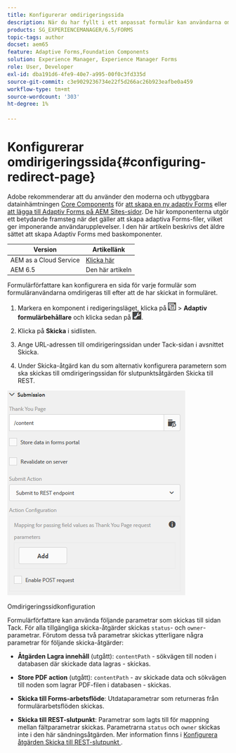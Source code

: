 ```yaml
---
title: Konfigurerar omdirigeringssida
description: När du har fyllt i ett anpassat formulär kan användarna omdirigeras till en webbsida som formulärförfattarna kan konfigurera när de skapar formuläret.
products: SG_EXPERIENCEMANAGER/6.5/FORMS
topic-tags: author
docset: aem65
feature: Adaptive Forms,Foundation Components
solution: Experience Manager, Experience Manager Forms
role: User, Developer
exl-id: dba191d6-4fe9-40e7-a995-00f0c3fd335d
source-git-commit: c3e9029236734e22f5d266ac26b923eafbe0a459
workflow-type: tm+mt
source-wordcount: '303'
ht-degree: 1%

---
```


# Konfigurerar omdirigeringssida{#configuring-redirect-page}

<span class="preview"> Adobe rekommenderar att du använder den moderna och utbyggbara datainhämtningen [Core Components](https://experienceleague.adobe.com/docs/experience-manager-core-components/using/adaptive-forms/introduction.html) för [att skapa en ny adaptiv Forms](/help/forms/using/create-an-adaptive-form-core-components.md) eller [att lägga till Adaptiv Forms på AEM Sites-sidor](/help/forms/using/create-or-add-an-adaptive-form-to-aem-sites-page.md). De här komponenterna utgör ett betydande framsteg när det gäller att skapa adaptiva Forms-filer, vilket ger imponerande användarupplevelser. I den här artikeln beskrivs det äldre sättet att skapa Adaptiv Forms med baskomponenter. </span>

| Version | Artikellänk |
| -------- | ---------------------------- |
| AEM as a Cloud Service | [Klicka här](https://experienceleague.adobe.com/docs/experience-manager-cloud-service/content/forms/adaptive-forms-authoring/authoring-adaptive-forms-foundation-components/configure-submit-actions-and-metadata-submission/configuring-redirect-page.html) |
| AEM 6.5 | Den här artikeln |

Formulärförfattare kan konfigurera en sida för varje formulär som formuläranvändarna omdirigeras till efter att de har skickat in formuläret.

1. Markera en komponent i redigeringsläget, klicka på ![fältnivå](assets/field-level.png) > **Adaptiv formulärbehållare** och klicka sedan på ![cmpr](assets/cmppr.png).

1. Klicka på **Skicka** i sidlisten.

1. Ange URL-adressen till omdirigeringssidan under Tack-sidan i avsnittet Skicka.
1. Under Skicka-åtgärd kan du som alternativ konfigurera parametern som ska skickas till omdirigeringssidan för slutpunktsåtgärden Skicka till REST.

![Konfiguration av omdirigeringssida](assets/thank-you-setting-1.png)

Omdirigeringssidkonfiguration

Formulärförfattare kan använda följande parametrar som skickas till sidan Tack. För alla tillgängliga skicka-åtgärder skickas `status`- och `owner`-parametrar. Förutom dessa två parametrar skickas ytterligare några parametrar för följande skicka-åtgärder:

* **Åtgärden Lagra innehåll** (utgått): `contentPath` - sökvägen till noden i databasen där skickade data lagras - skickas.

* **Store PDF action** (utgått): `contentPath` - av skickade data och sökvägen till noden som lagrar PDF-filen i databasen - skickas.

* **Skicka till Forms-arbetsflöde**: Utdataparametrar som returneras från formulärarbetsflöden skickas.

* **Skicka till REST-slutpunkt**: Parametrar som lagts till för mappning mellan fältparametrar skickas. Parametrarna `status` och `owner` skickas inte i den här sändningsåtgärden. Mer information finns i [Konfigurera åtgärden Skicka till REST-slutpunkt ](../../forms/using/configuring-submit-actions.md).
